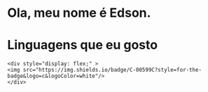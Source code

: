 # Ola, meu nome é Edson.

 # Linguagens que eu gosto
    <div style="display: flex;" >
    <img src="https://img.shields.io/badge/C-00599C?style=for-the-badge&logo=c&logoColor=white"/>
    </div>
